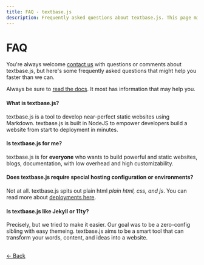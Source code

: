 ```yaml
---
title: FAQ - textbase.js
description: Frequently asked questions about textbase.js. This page might just have the answers you need.
---
```


# FAQ

You're always welcome [contact us](/contact) with questions or comments about textbase.js, but here's some frequently asked questions that might help you faster than we can.

Always be sure to [read the docs](/docs). It most has information that may help you.

#### What is textbase.js?

textbase.js is a tool to develop near-perfect static websites using Markdown. textbase.js is built in NodeJS to empower developers build a website from start to deployment in minutes.

#### Is textbase.js for me?

textbase.js is for **everyone** who wants to build powerful and static websites, blogs, documentation, with low overhead and high customizability.

#### Does textbase.js require special hosting configuration or environments?

Not at all. textbase.js spits out plain html _plain html, css, and js_. You can read more about [deployments here](/docs/deploy).

#### Is textbase.js like Jekyll or 11ty?

Precisely, but we tried to make it easier. Our goal was to be a zero-config sibling with easy themeing. textbase.js aims to be a smart tool that can transform your words, content, and ideas into a website.

<br/> [&larr; Back](/docs)
